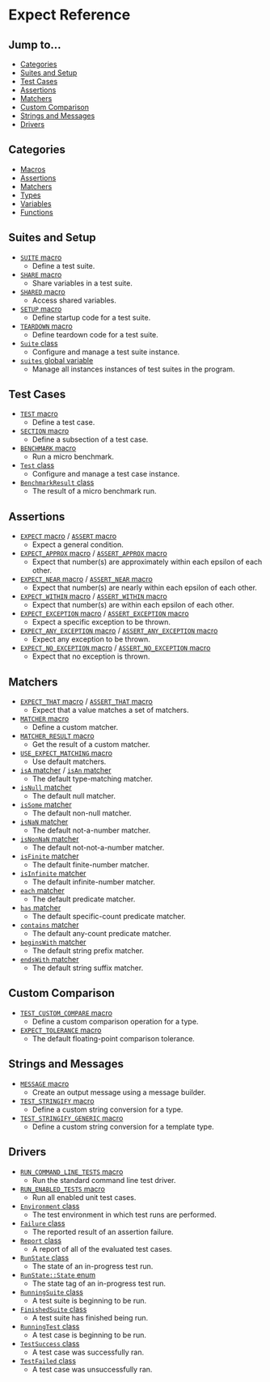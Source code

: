 # Expect Reference

## Jump to...
- [Categories](#Categories)
- [Suites and Setup](#Suites-and-Setup)
- [Test Cases](#Test-Cases)
- [Assertions](#Assertions)
- [Matchers](#Matchers)
- [Custom Comparison](#Custom-Comparison)
- [Strings and Messages](#Strings-and-Messages)
- [Drivers](#Drivers)

## Categories
- [Macros](Macros)
- [Assertions](Assertions)
- [Matchers](Matchers)
- [Types](Types)
- [Variables](Variables)
- [Functions](Functions)

## Suites and Setup
- [`SUITE` macro](Macros/SUITE.md)
  - Define a test suite.
- [`SHARE` macro](Macros/SHARE.md)
  - Share variables in a test suite.
- [`SHARED` macro](Macros/SHARED.md)
  - Access shared variables.
- [`SETUP` macro](Macros/SETUP.md)
  - Define startup code for a test suite.
- [`TEARDOWN` macro](Macros/TEARDOWN.md)
  - Define teardown code for a test suite.
- [`Suite` class](Types/Suite.md)
  - Configure and manage a test suite instance.
- [`suites` global variable](Variables/suites.md)
  - Manage all instances instances of test suites in the program.

## Test Cases
- [`TEST` macro](Macros/TEST.md)
  - Define a test case.
- [`SECTION` macro](Macros/SECTION.md)
  - Define a subsection of a test case.
- [`BENCHMARK` macro](Macros/BENCHMARK.md)
  - Run a micro benchmark.
- [`Test` class](Types/Test.md)
  - Configure and manage a test case instance.
- [`BenchmarkResult` class](Types/BenchmarkResult.md)
  - The result of a micro benchmark run.

## Assertions
- [`EXPECT` macro](Assertions/EXPECT.md) / [`ASSERT` macro](Assertions/ASSERT.md)
  - Expect a general condition.
- [`EXPECT_APPROX` macro](Assertions/EXPECT_APPROX.md) / [`ASSERT_APPROX` macro](Assertions/ASSERT_APPROX.md)
  - Expect that number(s) are approximately within each epsilon of each other.
- [`EXPECT_NEAR` macro](Assertions/EXPECT_NEAR.md) / [`ASSERT_NEAR` macro](Assertions/ASSERT_NEAR.md)
  - Expect that number(s) are nearly within each epsilon of each other.
- [`EXPECT_WITHIN` macro](Assertions/EXPECT_WITHIN.md) / [`ASSERT_WITHIN` macro](Assertions/ASSERT_WITHIN.md)
  - Expect that number(s) are within each epsilon of each other.
- [`EXPECT_EXCEPTION` macro](Assertions/EXPECT_EXCEPTION.md) / [`ASSERT_EXCEPTION` macro](Assertions/ASSERT_EXCEPTION.md)
  - Expect a specific exception to be thrown.
- [`EXPECT_ANY_EXCEPTION` macro](Assertions/EXPECT_ANY_EXCEPTION.md) / [`ASSERT_ANY_EXCEPTION` macro](Assertions/ASSERT_ANY_EXCEPTION.md)
  - Expect any exception to be thrown.
- [`EXPECT_NO_EXCEPTION` macro](Assertions/EXPECT_NO_EXCEPTION.md) / [`ASSERT_NO_EXCEPTION` macro](Assertions/ASSERT_NO_EXCEPTION.md)
  - Expect that no exception is thrown.

## Matchers
- [`EXPECT_THAT` macro](Matchers/EXPECT_THAT.md) / [`ASSERT_THAT` macro](Matchers/ASSERT_THAT.md)
  - Expect that a value matches a set of matchers.
- [`MATCHER` macro](Matchers/MATCHER.md)
  - Define a custom matcher.
- [`MATCHER_RESULT` macro](Matchers/MATCHER_RESULT.md)
  - Get the result of a custom matcher.
- [`USE_EXPECT_MATCHING` macro](Matchers/USE_EXPECT_MATCHING.md)
  - Use default matchers.
- [`isA` matcher](Matchers/isA.md) / [`isAn` matcher](Matchers/isA.md)
  - The default type-matching matcher.
- [`isNull` matcher](Matchers/isNull.md)
  - The default null matcher.
- [`isSome` matcher](Matchers/isSome.md)
  - The default non-null matcher.
- [`isNaN` matcher](Matchers/isNaN.md)
  - The default not-a-number matcher.
- [`isNonNaN` matcher](Matchers/isNonNaN.md)
  - The default not-not-a-number matcher.
- [`isFinite` matcher](Matchers/isFinite.md)
  - The default finite-number matcher.
- [`isInfinite` matcher](Matchers/isInfinite.md)
  - The default infinite-number matcher.
- [`each` matcher](Matchers/each.md)
  - The default predicate matcher.
- [`has` matcher](Matchers/has.md)
  - The default specific-count predicate matcher.
- [`contains` matcher](Matchers/contains.md)
  - The default any-count predicate matcher.
- [`beginsWith` matcher](Matchers/beginsWith.md)
  - The default string prefix matcher.
- [`endsWith` matcher](Matchers/endsWith.md)
  - The default string suffix matcher.

## Custom Comparison
- [`TEST_CUSTOM_COMPARE` macro](Macros/TEST_CUSTOM_COMPARE.md)
  - Define a custom comparison operation for a type.
- [`EXPECT_TOLERANCE` macro](Macros/EXPECT_TOLERANCE.md)
  - The default floating-point comparison tolerance.

## Strings and Messages
- [`MESSAGE` macro](Macros/MESSAGE.md)
  - Create an output message using a message builder.
- [`TEST_STRINGIFY` macro](Macros/TEST_STRINGIFY.md)
  - Define a custom string conversion for a type.
- [`TEST_STRINGIFY_GENERIC` macro](Macros/TEST_STRINGIFY_GENERIC.md)
  - Define a custom string conversion for a template type.

## Drivers
- [`RUN_COMMAND_LINE_TESTS` macro](Macros/RUN_COMMAND_LINE_TESTS.md)
  - Run the standard command line test driver.
- [`RUN_ENABLED_TESTS` macro](Macros/RUN_ENABLED_TESTS.md)
  - Run all enabled unit test cases.
- [`Environment` class](Types/Environment.md)
  - The test environment in which test runs are performed.
- [`Failure` class](Types/Failure.md)
  - The reported result of an assertion failure.
- [`Report` class](Types/Report.md)
  - A report of all of the evaluated test cases.
- [`RunState` class](Types/RunState.md)
  - The state of an in-progress test run.
- [`RunState::State` enum](Types/RunState.State.md)
  - The state tag of an in-progress test run.
- [`RunningSuite` class](Types/RunningSuite.md)
  - A test suite is beginning to be run.
- [`FinishedSuite` class](Types/FinishedSuite.md)
  - A test suite has finished being run.
- [`RunningTest` class](Types/RunningTest.md)
  - A test case is beginning to be run.
- [`TestSuccess` class](Types/TestSuccess.md)
  - A test case was successfully ran.
- [`TestFailed` class](Types/TestFailed.md)
  - A test case was unsuccessfully ran.
